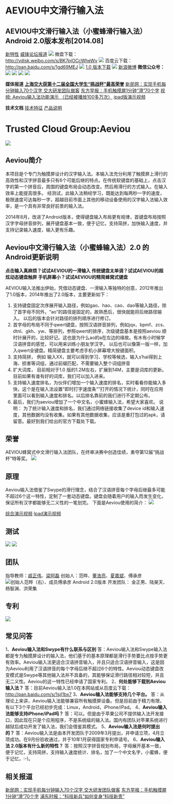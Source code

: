 # AEVIOU中文滑行输入法

## AEVIOU中文滑行输入法（小蜜蜂滑行输入法）Android 2.0版本发布[2014.08]
[新特性](http://aeviou.sinaapp.com/)  [威锋论坛报道](http://bbs.feng.com/read-htm-tid-8221681.html)
![](./products/aeviou/aeviou-demo.jpg)
微盘下载：http://vdisk.weibo.com/s/BK7pjOCcWheWv
![](./products/aeviou/aeviou.png)
百度云下载：http://pan.baidu.com/s/1gd69MEJ
![](./products/aeviou/panbaidu.png)
[1.0 版本下载](http://pan.baidu.com/s/1sjI1bx7)
![](./products/aeviou/aeviou.gif)
[新浪微博](http://weibo.com/u/1961313133/)
**微信公众号：**
![](./products/aeviou/qrcode_for_gh_84981f2cc31e_430.jpg)
![](./products/aeviou/ani.gif)  ![](./products/aeviou/learn.jpg)
![](./products/aeviou/intro.jpg)

**媒体报道**
**[上海交大获第十二届全国大学生“挑战杯”最高荣誉](http://news.sjtu.edu.cn/info/1003/107826.htm)**
[新民网：实现手机每分钟输入70个汉字 交大研发团队做客](http://news.xinmin.cn/t/msrx/2011/01/28/9127657.html)
[东方早报：手机触摸屏1分钟“滑”70个字](http://epaper.dfdaily.com/dfzb/html/2011-01/26/node_9.htm)
[视频: Aeviou输入法功能演示 （已经被播放100多万次）](http://v.youku.com/v_show/id_XMjM4MDc3MTU2.html)
[ipad版演示视频](http://v.youku.com/v_show/id_XMjEwMDU1NzI4.html)

**技术文档**
[技术特征](http://tcloud.sjtu.edu.cn/projects/aeviou/abstract.pdf)  [产品说明](http://tcloud.sjtu.edu.cn/projects/aeviou/tech.pdf)

# Trusted Cloud Group:Aeviou
![](./products/aeviou/Aeviou_logo.jpg)
## Aeviou简介
本项目是个专门为触摸屏设计的汉字输入法。本输入法充分利用了触摸屏上滑行的高效性和汉字拼音最多只有6个可能后继的特点。在传统软键盘的基础上，点击汉字的第一个拼音后，周围的键盘布局会动态改变。然后用滑行的方式输入。在输入效率上能提高很多。
经测试，此输入法稍经学习，既能达到每两秒一字的速度，极限速度可达每秒一字，超越目前市面上其他的移动设备使用的汉字输入法输入效率，是一个具有非常良好前景的输入法。


2014年8月，改进了Android版本，使得键盘输入布局更有规律，首键盘布局按照汉字字母拼音排列，展开键盘基本一致，便于记忆，支持简拼，加快输入速度，并支持记录输入速度，输入更有乐趣。

## Aeviou中文滑行输入法（小蜜蜂输入法）2.0 的Android更新说明
**点击输入真麻烦？试试AEVIOU的一滑输入**
**传统键盘太单调？试试AEVIOU的超炫动态键盘触屏**
**手机屏幕小？试试AEVIOU的精简蜂窝式键盘**

AEVIOU输入法推出伊始，凭借动态键盘、一滑输入等独特的创意，2012年推出了1.0版本，2014年推出了2.0版本，主要更新如下：
1. 支持键盘固定次序展开输入路径，例如gao、hao、cao、dao等输入路径，除了首字母不同外，“ao”的路径是固定的，故熟悉后，很快就能将后继路径输入。 以后的版本会针对路径的排列顺序进行修订。
2. 首字母的布局不同于qwert键盘，按照汉语拼音排列，例如jqx、bpmf、zcs、dtnl、gkh、yw、等排列，参照qwert的排序，次级键盘基本是按照aeviou 顺时针展开的，比较好记。这也是为什么ao的a在左边的缘故。有木有小时候学汉语拼音的感觉，可以用来训练小朋友学汉字。 以后也可以像第一版一样，加入qwert全键盘。精简键盘主要考虑手机小屏幕增大按键面积。
3. 支持简拼， 例如 输入XX，就可以得到学习、学校等候选，输入s‘hai得到上海、损害等词组，通过前缀匹配，不需要输入整个词组拼音
4. 扩大词库， 目前相对于1.0 版的1.2M左右，扩展到14M，主要是词库的更新。目前如果有谁有好的词库，我们可以加入进来。
5. 支持输入速度排名，为伙伴们增加一个输入速度的排名，实时看看你能输入多快，这个是在输入法设置“即时打字速度条“”打开的情况下统计，同时在应用里面可以看到输入速度和排名。以后排名靠前的我们进行不定期公布。
6. 最后，我们为aeviou增加了一个中文名，小蜜蜂输入法，希望大家喜欢。
说明：
为了统计输入速度和排名，我们通过网络链接收集了device id和输入速度，其他数据均没有收集。如果有其他数据收集，应该是重打包过的apk，请留意。最好到我们给出的官方下载处下载。

## 荣誉
AEVIOU蜂窝式中文滑行输入法团队，在终审决赛中创造佳绩，勇夺第12届“挑战杯”特等奖。
![](./products/aeviou/Hz9915rkl2.jpg)

## 原理
Aeviou输入法借鉴了Swype的滑行理念，结合了汉语拼音每个字母后继最多可能不超过6个这一特性，定制了一套动态键盘。键盘会随着用户的输入而发生变化，保证所有汉字都能够无二义性的一笔划完。
下面是Aeviou使用的简介：
![](./products/aeviou/Aeviou_demo.gif)

[综合演示视频](http://v.youku.com/v_show/id_XMjIzMTE3MTMy.html)  [Ipad演示视频](http://v.youku.com/v_show/id_XMjEwMDU1NzI4.html)

## 测试
![](./products/aeviou/Aeviou_speed.jpg) ![](./products/aeviou/Aeviou_train.jpg)

## 团队
指导教师：[戚正伟](http://tcloud.sjtu.edu.cn/people/zhengwei/)、[梁阿磊](http://202.120.40.100/wiki/index.php/User:Liangalei)
创始人：范晔、[董浩亮](http://202.120.40.100/wiki/index.php/User:Donghl)、[夏嘉斌](http://202.120.40.100/wiki/index.php/User:Rexpie)、傅承彦
![创始人范晔（右）、成员傅承彦](./products/aeviou/Aeviou_founder.jpg)
Android 2.0版本 开发团队： 金正男、陆昊天、杨智渊、洪荣集

## 专利
![](./products/aeviou/Aeviou_patent.jpg)

## 常见问答
1、**Aeviou输入法和Swype有什么联系与区别**
答：Aeviou输入法和Swype输入法都是专为触摸屏设计的输入法，他们基于的基本原理都是滑行手势要比点按手势更有效率。Aeviou输入法更适合汉语拼音输入，并且只适合汉语拼音输入，这是因为Aeviou利用了汉语拼音的每个字母后继不超过6个的特性。Aeviou动态键盘改变模式是Swype等其他输入法并不具备的，其能够保证滑行路径相对较短，并且无二义性。Aeviou的这一特性已经申请了国家专利。
2、**何处能够下载到Aeviou输入法？**
答：目前Aeviou输入法1.0在本网站或从百度云下载：http://pan.baidu.com/s/1sjI1bx7
3、**Aeviou输入法能够支持几个平台。**
答：从理论上来讲，Aeviou输入法能够兼容所有触摸屏设备。但是目前由于精力有限，有以下3个平台已经初步完成：Linux，Android，iPhone/iPad。
4、**Aeviou输入法能够支持iPhone/iPad吗？**
答：可以。但是由于苹果公司不提供输入法开发接口，因此现在只是个应用程序，不是系统级的输入法。国内有团队对苹果系统进行越狱后成功开发了输入法，我们会借鉴其模式。
5、**Aeviou输入法是何时提出的？**
答：Aeviou输入法是由本开发团队于2009年3月提出，并申请立项，4月立项成功。在9月份验收通过，并于10年1月获得国家专利申请号。
6、**Aeviou输入法 2.0版本有什么新的特性？**
答：按照汉字拼音规划布局，字母展开基本一致，便于记忆，支持简拼，支持输入速度统计、排名，加了一个中文名字，小蜜蜂，便于记忆，:-)。

## 相关报道
[新民网：实现手机每分钟输入70个汉字 交大研发团队做客](http://news.xinmin.cn/t/msrx/2011/01/28/9127657.html)
[东方早报：手机触摸屏1分钟“滑”70个字](http://epaper.dfdaily.com/dfzb/html/2011-01/26/node_9.htm)
[浦东时报：“科技新兵”如何变身“科技新贵”](http://shibao.pudong.gov.cn/weekly_canjing/Info/Detail_338869.htm)